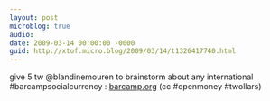 ```yaml
---
layout: post
microblog: true
audio: 
date: 2009-03-14 00:00:00 -0000
guid: http://xtof.micro.blog/2009/03/14/t1326417740.html
---
```

give 5 tw @blandinemouren to brainstorm about any international #barcampsocialcurrency  : [barcamp.org](http://barcamp.org) (cc #openmoney #twollars)
